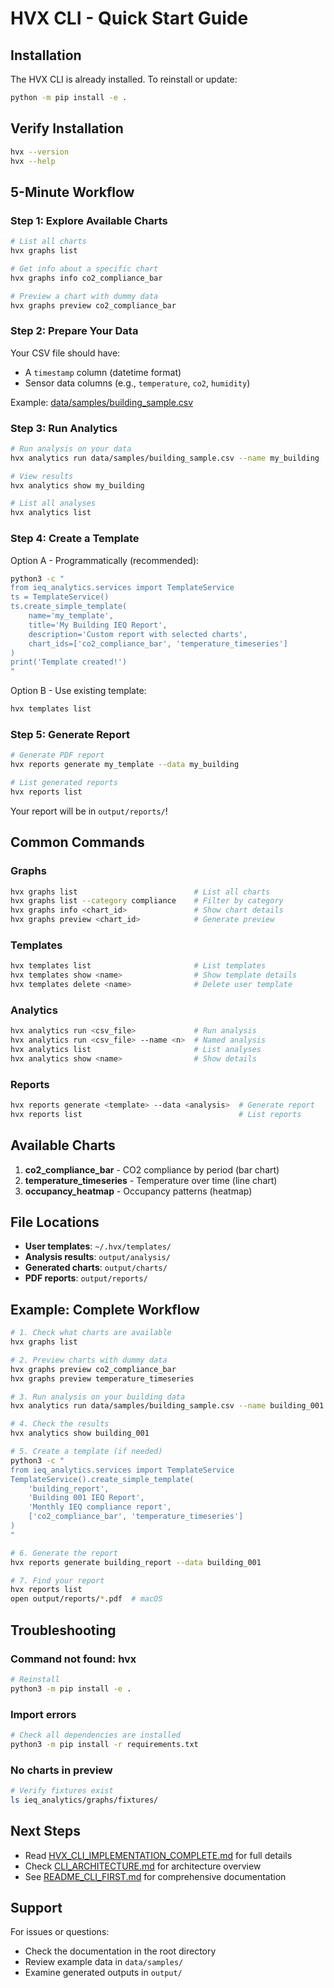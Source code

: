 # HVX CLI - Quick Start Guide

## Installation

The HVX CLI is already installed. To reinstall or update:

```bash
python -m pip install -e .
```

## Verify Installation

```bash
hvx --version
hvx --help
```

## 5-Minute Workflow

### Step 1: Explore Available Charts

```bash
# List all charts
hvx graphs list

# Get info about a specific chart
hvx graphs info co2_compliance_bar

# Preview a chart with dummy data
hvx graphs preview co2_compliance_bar
```

### Step 2: Prepare Your Data

Your CSV file should have:
- A `timestamp` column (datetime format)
- Sensor data columns (e.g., `temperature`, `co2`, `humidity`)

Example: [data/samples/building_sample.csv](data/samples/building_sample.csv)

### Step 3: Run Analytics

```bash
# Run analysis on your data
hvx analytics run data/samples/building_sample.csv --name my_building

# View results
hvx analytics show my_building

# List all analyses
hvx analytics list
```

### Step 4: Create a Template

Option A - Programmatically (recommended):
```bash
python3 -c "
from ieq_analytics.services import TemplateService
ts = TemplateService()
ts.create_simple_template(
    name='my_template',
    title='My Building IEQ Report',
    description='Custom report with selected charts',
    chart_ids=['co2_compliance_bar', 'temperature_timeseries']
)
print('Template created!')
"
```

Option B - Use existing template:
```bash
hvx templates list
```

### Step 5: Generate Report

```bash
# Generate PDF report
hvx reports generate my_template --data my_building

# List generated reports
hvx reports list
```

Your report will be in `output/reports/`!

## Common Commands

### Graphs
```bash
hvx graphs list                          # List all charts
hvx graphs list --category compliance    # Filter by category
hvx graphs info <chart_id>               # Show chart details
hvx graphs preview <chart_id>            # Generate preview
```

### Templates
```bash
hvx templates list                       # List templates
hvx templates show <name>                # Show template details
hvx templates delete <name>              # Delete user template
```

### Analytics
```bash
hvx analytics run <csv_file>             # Run analysis
hvx analytics run <csv_file> --name <n>  # Named analysis
hvx analytics list                       # List analyses
hvx analytics show <name>                # Show details
```

### Reports
```bash
hvx reports generate <template> --data <analysis>  # Generate report
hvx reports list                                   # List reports
```

## Available Charts

1. **co2_compliance_bar** - CO2 compliance by period (bar chart)
2. **temperature_timeseries** - Temperature over time (line chart)
3. **occupancy_heatmap** - Occupancy patterns (heatmap)

## File Locations

- **User templates**: `~/.hvx/templates/`
- **Analysis results**: `output/analysis/`
- **Generated charts**: `output/charts/`
- **PDF reports**: `output/reports/`

## Example: Complete Workflow

```bash
# 1. Check what charts are available
hvx graphs list

# 2. Preview charts with dummy data
hvx graphs preview co2_compliance_bar
hvx graphs preview temperature_timeseries

# 3. Run analysis on your building data
hvx analytics run data/samples/building_sample.csv --name building_001

# 4. Check the results
hvx analytics show building_001

# 5. Create a template (if needed)
python3 -c "
from ieq_analytics.services import TemplateService
TemplateService().create_simple_template(
    'building_report',
    'Building 001 IEQ Report',
    'Monthly IEQ compliance report',
    ['co2_compliance_bar', 'temperature_timeseries']
)
"

# 6. Generate the report
hvx reports generate building_report --data building_001

# 7. Find your report
hvx reports list
open output/reports/*.pdf  # macOS
```

## Troubleshooting

### Command not found: hvx
```bash
# Reinstall
python3 -m pip install -e .
```

### Import errors
```bash
# Check all dependencies are installed
python3 -m pip install -r requirements.txt
```

### No charts in preview
```bash
# Verify fixtures exist
ls ieq_analytics/graphs/fixtures/
```

## Next Steps

- Read [HVX_CLI_IMPLEMENTATION_COMPLETE.md](HVX_CLI_IMPLEMENTATION_COMPLETE.md) for full details
- Check [CLI_ARCHITECTURE.md](CLI_ARCHITECTURE.md) for architecture overview
- See [README_CLI_FIRST.md](README_CLI_FIRST.md) for comprehensive documentation

## Support

For issues or questions:
- Check the documentation in the root directory
- Review example data in `data/samples/`
- Examine generated outputs in `output/`
